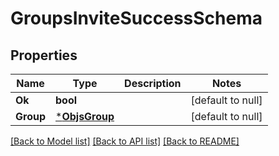 # GroupsInviteSuccessSchema

## Properties
Name | Type | Description | Notes
------------ | ------------- | ------------- | -------------
**Ok** | **bool** |  | [default to null]
**Group** | [***ObjsGroup**](objs_group.md) |  | [default to null]

[[Back to Model list]](../README.md#documentation-for-models) [[Back to API list]](../README.md#documentation-for-api-endpoints) [[Back to README]](../README.md)


